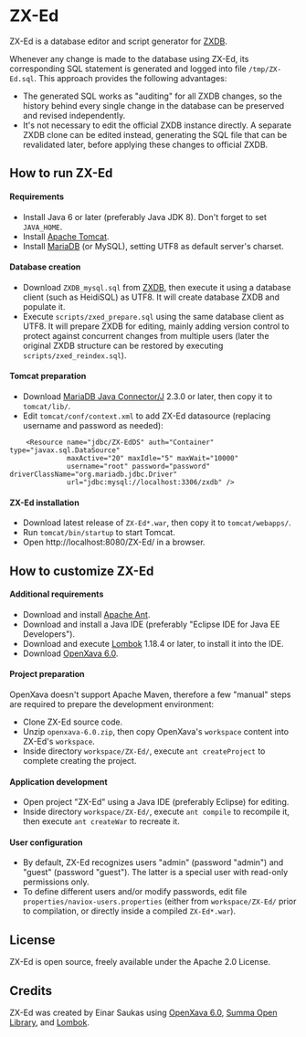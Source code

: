 # ZX-Ed

ZX-Ed is a database editor and script generator for [ZXDB](https://github.com/zxdb/ZXDB).

Whenever any change is made to the database using ZX-Ed, its corresponding SQL statement is generated and logged into file `/tmp/ZX-Ed.sql`. This approach provides the following advantages:

* The generated SQL works as "auditing" for all ZXDB changes, so the history behind every single change in the database can be preserved and revised independently.
* It's not necessary to edit the official ZXDB instance directly. A separate ZXDB clone can be edited instead, generating the SQL file that can be revalidated later, before applying these changes to official ZXDB.


## How to run ZX-Ed

#### Requirements

* Install Java 6 or later (preferably Java JDK 8). Don't forget to set `JAVA_HOME`.
* Install [Apache Tomcat](https://tomcat.apache.org/).
* Install [MariaDB](https://downloads.mariadb.org/) (or MySQL), setting UTF8 as default server's charset.


#### Database creation

* Download `ZXDB_mysql.sql` from [ZXDB](https://github.com/zxdb/ZXDB), then execute it using a database client (such as HeidiSQL) as UTF8. It will create database ZXDB and populate it.
* Execute `scripts/zxed_prepare.sql` using the same database client as UTF8. It will prepare ZXDB for editing, mainly adding version control to protect against concurrent changes from multiple users (later the original ZXDB structure can be restored by executing `scripts/zxed_reindex.sql`).


#### Tomcat preparation

* Download [MariaDB Java Connector/J](https://downloads.mariadb.org/) 2.3.0 or later, then copy it to `tomcat/lib/`.
* Edit `tomcat/conf/context.xml` to add ZX-Ed datasource (replacing username and password as needed):
```
    <Resource name="jdbc/ZX-EdDS" auth="Container" type="javax.sql.DataSource"
              maxActive="20" maxIdle="5" maxWait="10000"
              username="root" password="password" driverClassName="org.mariadb.jdbc.Driver"
              url="jdbc:mysql://localhost:3306/zxdb" />
```


#### ZX-Ed installation

* Download latest release of `ZX-Ed*.war`, then copy it to `tomcat/webapps/`.
* Run `tomcat/bin/startup` to start Tomcat.
* Open http://localhost:8080/ZX-Ed/ in a browser.


## How to customize ZX-Ed

#### Additional requirements

* Download and install [Apache Ant](https://ant.apache.org/).
* Download and install a Java IDE (preferably "Eclipse IDE for Java EE Developers").
* Download and execute [Lombok](https://projectlombok.org/) 1.18.4 or later, to install it into the IDE.
* Download [OpenXava 6.0](https://sourceforge.net/projects/openxava/).


#### Project preparation

OpenXava doesn't support Apache Maven, therefore a few "manual" steps are required to prepare the development environment:

* Clone ZX-Ed source code.
* Unzip `openxava-6.0.zip`, then copy OpenXava's `workspace` content into ZX-Ed's `workspace`.
* Inside directory `workspace/ZX-Ed/`, execute `ant createProject` to complete creating the project.


#### Application development

* Open project "ZX-Ed" using a Java IDE (preferably Eclipse) for editing.
* Inside directory `workspace/ZX-Ed/`, execute `ant compile` to recompile it, then execute `ant createWar` to recreate it.


#### User configuration

* By default, ZX-Ed recognizes users "admin" (password "admin") and "guest" (password "guest"). The latter is a special user with read-only permissions only.
* To define different users and/or modify passwords, edit file `properties/naviox-users.properties` (either from `workspace/ZX-Ed/` prior to compilation, or directly inside a compiled `ZX-Ed*.war`).


## License

ZX-Ed is open source, freely available under the Apache 2.0 License.


## Credits

ZX-Ed was created by Einar Saukas using [OpenXava 6.0](https://sourceforge.net/projects/openxava/), [Summa Open Library](http://summabr.github.io/sol/), and [Lombok](https://projectlombok.org/).
